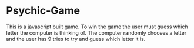 # Psychic-Game
This is a javascript built game.  To win the game the user must guess which letter the computer is thinking of.  The computer randomly chooses a letter and the user has 9 tries to try and guess which letter it is. 
